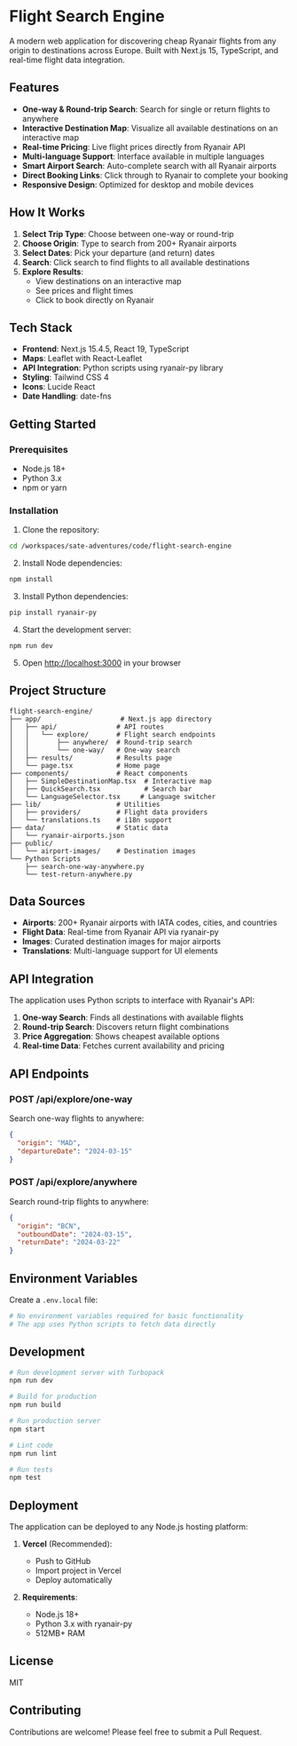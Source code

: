 # Flight Search Engine

A modern web application for discovering cheap Ryanair flights from any origin to destinations across Europe. Built with Next.js 15, TypeScript, and real-time flight data integration.

## Features

- **One-way & Round-trip Search**: Search for single or return flights to anywhere
- **Interactive Destination Map**: Visualize all available destinations on an interactive map
- **Real-time Pricing**: Live flight prices directly from Ryanair API
- **Multi-language Support**: Interface available in multiple languages
- **Smart Airport Search**: Auto-complete search with all Ryanair airports
- **Direct Booking Links**: Click through to Ryanair to complete your booking
- **Responsive Design**: Optimized for desktop and mobile devices

## How It Works

1. **Select Trip Type**: Choose between one-way or round-trip
2. **Choose Origin**: Type to search from 200+ Ryanair airports
3. **Select Dates**: Pick your departure (and return) dates
4. **Search**: Click search to find flights to all available destinations
5. **Explore Results**: 
   - View destinations on an interactive map
   - See prices and flight times
   - Click to book directly on Ryanair

## Tech Stack

- **Frontend**: Next.js 15.4.5, React 19, TypeScript
- **Maps**: Leaflet with React-Leaflet
- **API Integration**: Python scripts using ryanair-py library
- **Styling**: Tailwind CSS 4
- **Icons**: Lucide React
- **Date Handling**: date-fns

## Getting Started

### Prerequisites

- Node.js 18+
- Python 3.x
- npm or yarn

### Installation

1. Clone the repository:
```bash
cd /workspaces/sate-adventures/code/flight-search-engine
```

2. Install Node dependencies:
```bash
npm install
```

3. Install Python dependencies:
```bash
pip install ryanair-py
```

4. Start the development server:
```bash
npm run dev
```

5. Open [http://localhost:3000](http://localhost:3000) in your browser

## Project Structure

```
flight-search-engine/
├── app/                    # Next.js app directory
│   ├── api/               # API routes
│   │   └── explore/       # Flight search endpoints
│   │       ├── anywhere/  # Round-trip search
│   │       └── one-way/   # One-way search
│   ├── results/           # Results page
│   └── page.tsx           # Home page
├── components/            # React components
│   ├── SimpleDestinationMap.tsx  # Interactive map
│   ├── QuickSearch.tsx           # Search bar
│   └── LanguageSelector.tsx     # Language switcher
├── lib/                   # Utilities
│   ├── providers/         # Flight data providers
│   └── translations.ts    # i18n support
├── data/                  # Static data
│   └── ryanair-airports.json
├── public/
│   └── airport-images/    # Destination images
└── Python Scripts
    ├── search-one-way-anywhere.py
    └── test-return-anywhere.py
```

## Data Sources

- **Airports**: 200+ Ryanair airports with IATA codes, cities, and countries
- **Flight Data**: Real-time from Ryanair API via ryanair-py
- **Images**: Curated destination images for major airports
- **Translations**: Multi-language support for UI elements

## API Integration

The application uses Python scripts to interface with Ryanair's API:

1. **One-way Search**: Finds all destinations with available flights
2. **Round-trip Search**: Discovers return flight combinations
3. **Price Aggregation**: Shows cheapest available options
4. **Real-time Data**: Fetches current availability and pricing

## API Endpoints

### POST /api/explore/one-way
Search one-way flights to anywhere:
```json
{
  "origin": "MAD",
  "departureDate": "2024-03-15"
}
```

### POST /api/explore/anywhere
Search round-trip flights to anywhere:
```json
{
  "origin": "BCN",
  "outboundDate": "2024-03-15",
  "returnDate": "2024-03-22"
}
```

## Environment Variables

Create a `.env.local` file:
```bash
# No environment variables required for basic functionality
# The app uses Python scripts to fetch data directly
```

## Development

```bash
# Run development server with Turbopack
npm run dev

# Build for production
npm run build

# Run production server
npm start

# Lint code
npm run lint

# Run tests
npm test
```

## Deployment

The application can be deployed to any Node.js hosting platform:

1. **Vercel** (Recommended):
   - Push to GitHub
   - Import project in Vercel
   - Deploy automatically

2. **Requirements**:
   - Node.js 18+
   - Python 3.x with ryanair-py
   - 512MB+ RAM

## License

MIT

## Contributing

Contributions are welcome! Please feel free to submit a Pull Request.

